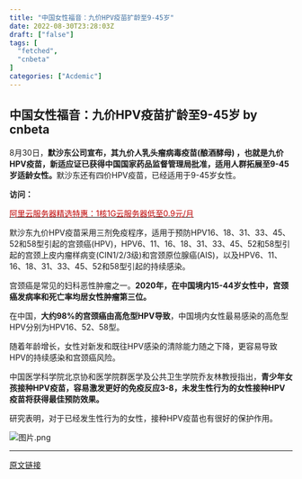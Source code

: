 ```yaml
---
title: "中国女性福音：九价HPV疫苗扩龄至9-45岁"
date: 2022-08-30T23:28:03Z
draft: ["false"]
tags: [
  "fetched",
  "cnbeta"
]
categories: ["Acdemic"]
---
```

中国女性福音：九价HPV疫苗扩龄至9-45岁 by cnbeta
------
<div style="margin-top:10px" class="content" id="artibody"><p>8月30日，<strong>默沙东公司宣布，其九价人乳头瘤病毒疫苗(酿酒酵母) ，也就是九价HPV疫苗，新适应证已获得中国国家药品监督管理局批准，适用人群拓展至9-45岁适龄女性。</strong>默沙东还有四价HPV疫苗，已经适用于9-45岁女性。</p><div class="article-global"><p><strong>访问：</strong></p><p><a href="https://click.aliyun.com/m/1000350175/" target="_blank"><span style="color: rgb(192, 0, 0);">阿里云服务器精选特惠：1核1G云服务器低至0.9元/月</span></a></p></div><p>默沙东九价HPV疫苗采用三剂免疫程序，适用于预防HPV16、18、31、33、45、52和58型引起的宫颈癌(HPV)，HPV6、11、16、18、31、33、45、52和58型引起的宫颈上皮内瘤样病变(CIN1/2/3级)和宫颈原位腺癌(AIS)，以及HPV6、11、16、18、31、33、45、52和58型引起的持续感染。</p><p>宫颈癌是常见的妇科恶性肿瘤之一。<strong>2020年，在中国境内15-44岁女性中，宫颈癌发病率和死亡率均居女性肿瘤第三位。</strong></p><p>在中国，<strong>大约98%的宫颈癌由高危型HPV导致</strong>，中国境内女性最易感染的高危型HPV分别为HPV16、52、58型。</p><p>随着年龄增长，女性对新发和既往HPV感染的清除能力随之下降，更容易导致HPV的持续感染和宫颈癌风险。</p><p>中国医学科学院北京协和医学院群医学及公共卫生学院乔友林教授指出，<strong>青少年女孩接种HPV疫苗，容易激发更好的免疫反应3-8，未发生性行为的女性接种HPV疫苗将获得最佳预防效果。</strong></p><p>研究表明，对于已经发生性行为的女性，接种HPV疫苗也有很好的保护作用。</p><p><img src="https://static.cnbetacdn.com/article/2022/0830/98aac021f676295.png" title="" alt="图片.png"><br></p></div>  
<hr>
<a href="https://m.cnbeta.com/wap/view/1310527.htm",target="_blank" rel="noopener noreferrer">原文链接</a>
